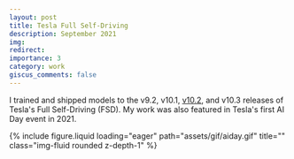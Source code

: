 ```yaml
---
layout: post
title: Tesla Full Self-Driving
description: September 2021
img:
redirect:
importance: 3
category: work
giscus_comments: false
---
```


I trained and shipped models to the v9.2, v10.1, [v10.2](https://x.com/elonmusk/status/1446104772092772352), and v10.3 releases of Tesla's Full Self-Driving (FSD). My work was also featured in Tesla's first AI Day event in 2021.

<div class="row">
    <div class="col-sm mt-3 mt-md-0">
        {% include figure.liquid loading="eager" path="assets/gif/aiday.gif" title="" class="img-fluid rounded z-depth-1" %}
    </div>
</div>
